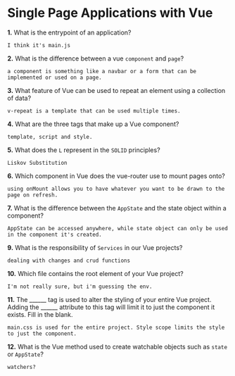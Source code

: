 # Single Page Applications with Vue

**1.** What is the entrypoint of an application?
<!-- enter you answer in the space below -->
```
I think it's main.js
```
**2.** What is the difference between a vue `component` and `page`?
<!-- enter you answer in the space below -->
```
a component is something like a navbar or a form that can be implemented or used on a page.
```
**3.** What feature of Vue can be used to repeat an element using a collection of data?
<!-- enter you answer in the space below -->
```
v-repeat is a template that can be used multiple times.
```
**4.** What are the three tags that make up a Vue component?
<!-- enter you answer in the space below -->
```
template, script and style.
```
**5.** What does the `L` represent in the `SOLID` principles?
<!-- enter you answer in the space below -->
```
Liskov Substitution
```
**6.** Which component in Vue does the vue-router use to mount pages onto?
<!-- enter you answer in the space below -->
```
using onMount allows you to have whatever you want to be drawn to the page on refresh.
```
**7.** What is the difference between the `AppState` and the state object within a component?
<!-- enter you answer in the space below -->
```
AppState can be accessed anywhere, while state object can only be used in the component it's created.
```
**9.** What is the responsibility of `Services` in our Vue projects?
<!-- enter you answer in the space below -->
```
dealing with changes and crud functions
```
**10.** Which file contains the root element of your Vue project?
<!-- enter you answer in the space below -->
```
I'm not really sure, but i'm guessing the env.
```
**11.** The ______ tag is used to alter the styling of your entire Vue project.  Adding the ______ attribute to this tag will limit it to just the component it exists.  Fill in the blank.
<!-- enter you answer in the space below -->
```
main.css is used for the entire project. Style scope limits the style to just the component. 
```
**12.** What is the Vue method used to create watchable objects such as `state` or `AppState`?
<!-- enter you answer in the space below -->
```
watchers?
```